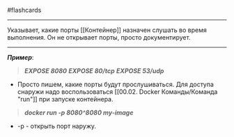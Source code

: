 #flashcards
***
Указывает, какие порты [[Контейнер]] назначен слушать во время выполнения. Он не открывает порты, просто документирует.
***
***Пример***:
>***EXPOSE 8080***
>***EXPOSE 80/tcp***
>***EXPOSE 53/udp***
- Просто пишем, какие порты будут прослушиваться.
Для доступа снаружи надо воспользоваться [[00.02. Docker Команды/Команда "run"]] при запуске контейнера.
>***docker run -p 8080^8080 my-image***
- -p - открыть порт наружу.
<!--SR:!2025-10-08,2,230-->